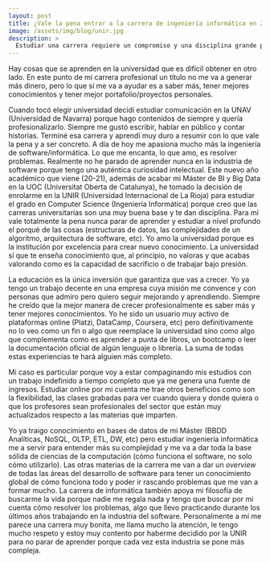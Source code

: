 ```yaml
---
layout: post
title: ¿Vale la pena entrar a la carrera de ingeniería informática en 2020?
image: /assets/img/blog/unir.jpg
description: >
  Estudiar una carrera requiere un compromiso y una disciplina grande porque son mínimo 4 años de tu tiempo. En este post te cuento lo que busco aprender en esta carrera con especialización en Computer Science y por qué considero que es una buena opción entrar en 2020.  <!--more-->
---
```


Hay cosas que se aprenden en la universidad que es difícil obtener en otro lado. En este punto de mi carrera profesional un título no me va a generar más dinero, pero lo que sí me va a ayudar es a saber más, tener mejores conocimientos y tener mejor portafolio/proyectos personales.

<!--more-->

Cuando tocó elegir universidad decidí estudiar comunicación en la UNAV (Universidad de Navarra) porque hago contenidos de siempre y quería profesionalizarlo. Siempre me gustó escribir, hablar en público y contar historias. Terminé esa carrera y aprendí muy duro a resumir con lo que vale la pena y a ser concreto. A día de hoy me apasiona mucho más la ingeniería de software/informática. Lo que me encanta, lo que amo, es resolver problemas. Realmente no he parado de aprender nunca en la industria de software porque tengo una auténtica curiosidad intelectual. Este nuevo año académico que viene (20-21), además de acabar mi Máster de BI y Big Data en la UOC (Universitat Oberta de Catalunya), he tomado la decisión de enrolarme en la UNIR (Universidad Internacional de La Rioja) para estudiar el grado en Computer Science (Ingeniería Informática) porque creo que las carreras universitarias son una muy buena base y te dan disciplina. Para mí vale totalmente la pena nunca parar de aprender y estudiar a nivel profundo el porqué de las cosas (estructuras de datos, las complejidades de un algoritmo, arquitectura de software, etc). Yo amo la universidad porque es la institución por excelencia para crear nuevo conocimiento. La universidad sí que te enseña conocimiento que, al principio, no valoras y que acabas valorando como es la capacidad de sacrificio o de trabajar bajo presión.

La educación es la única inversión que garantiza que vas a crecer. Yo ya tengo un trabajo decente en una empresa cuya misión me convence y con personas que admiro pero quiero seguir mejorando y aprendiendo. Siempre he creído que la mejor manera de crecer profesionalmente es saber más y tener mejores conocimientos. Yo he sido un usuario muy activo de plataformas online (Platzi, DataCamp, Coursera, etc) pero definitivamente no lo veo como un fin o algo que reemplace la universidad sino como algo que complementa como es aprender a punta de libros, un bootcamp o leer la documentación oficial de algún lenguaje o librería. La suma de todas estas experiencias te hará alguien más completo.

Mi caso es particular porque voy a estar compaginando mis estudios con un trabajo indefinido a tiempo completo que ya me genera una fuente de ingresos. Estudiar online por mi cuenta me trae otros beneficios como son la flexibilidad, las clases grabadas para ver cuando quiera y donde quiera o que los profesores sean profesionales del sector que están muy actualizados respecto a las materias que imparten.

Yo ya traigo conocimiento en bases de datos de mi Máster (BBDD Analíticas, NoSQL, OLTP, ETL, DW, etc) pero estudiar ingeniería informática me a servir para entender más su complejidad y me va a dar toda la base sólida de ciencias de la computación (cómo funciona el software, no solo cómo utilizarlo). Las otras materias de la carrera me van a dar un *overview* de todas las áreas del desarrollo de software para tener un conocimiento global de cómo funciona todo y poder ir rascando problemas que me van a formar mucho. La carrera de informática también apoya mi filosofía de buscarme la vida porque nadie me regala nada y tengo que buscar por mi cuenta cómo resolver los problemas, algo que llevo practicando durante los últimos años trabajando en la industria del software. Personalmente a mí me parece una carrera muy bonita, me llama mucho la atención, le tengo mucho respeto y estoy muy contento por haberme decidido por la UNIR para no parar de aprender porque cada vez esta industria se pone más compleja.
